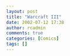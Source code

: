 ```yaml
---
layout: post
title: "Warcraft III"
date: 2002-07-12 17:38
author: rcadmin
comments: true
categories: [Comics]
tags: []
---
```

<!--more-->
<img src="/wp/wp-content/comics/comic 8.jpg" alt="" />
